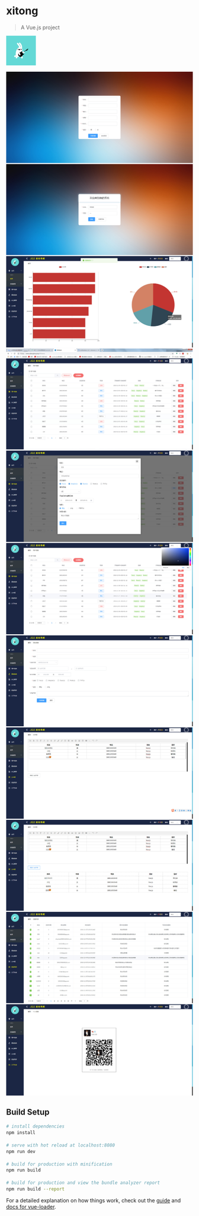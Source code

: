 # xitong

> A Vue.js project

![Alt text](/src/assets/dt.gif)

![Alt text](/img-storage/1.jpg)
![Alt text](/img-storage/2.jpg)
![Alt text](/img-storage/3.jpg)
![Alt text](/img-storage/4.jpg)
![Alt text](/img-storage/5.jpg)
![Alt text](/img-storage/6.jpg)
![Alt text](/img-storage/7.jpg)
![Alt text](/img-storage/8.jpg)
![Alt text](/img-storage/9.jpg)
![Alt text](/img-storage/10.jpg)
![Alt text](/img-storage/11.jpg)

## Build Setup

``` bash
# install dependencies
npm install

# serve with hot reload at localhost:8080
npm run dev

# build for production with minification
npm run build

# build for production and view the bundle analyzer report
npm run build --report
```

For a detailed explanation on how things work, check out the [guide](http://vuejs-templates.github.io/webpack/) and [docs for vue-loader](http://vuejs.github.io/vue-loader).
